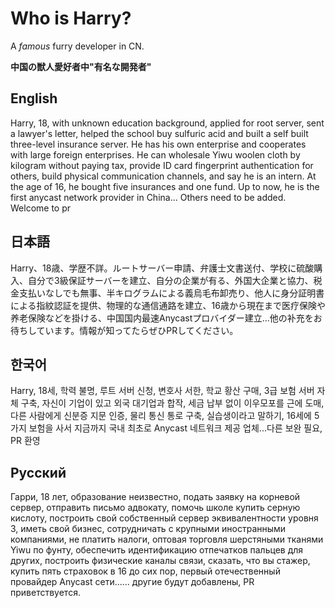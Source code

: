 # Who is Harry?

A _famous_ furry developer in CN.

**中国の獣人愛好者中"有名な開発者"**

## English

Harry, 18, with unknown education background, applied for root server, sent a lawyer's letter, helped the school buy sulfuric acid and built a self built three-level insurance server. He has his own enterprise and cooperates with large foreign enterprises. He can wholesale Yiwu woolen cloth by kilogram without paying tax, provide ID card fingerprint authentication for others, build physical communication channels, and say he is an intern. At the age of 16, he bought five insurances and one fund. Up to now, he is the first anycast network provider in China... Others need to be added. Welcome to pr

## 日本語

Harry、18歳、学歴不詳。ルートサーバー申請、弁護士文書送付、学校に硫酸購入、自分で3級保証サーバーを建立、自分の企業が有る、外国大企業と協力、税金支払いなしでも無事、半キログラムによる義烏毛布卸売り、他人に身分証明書による指紋認証を提供、物理的な通信通路を建立、16歳から現在まで医疗保険や养老保険などを掛ける、中国国内最速Anycastプロバイダー建立...他の补充をお待ちしています。情報が知ってたらぜひPRしてください。

## 한국어

Harry, 18세, 학력 불명, 루트 서버 신청, 변호사 서한, 학교 황산 구매, 3급 보험 서버 자체 구축, 자신이 기업이 있고 외국 대기업과 합작, 세금 납부 없이 이우모포를 근에 도매, 다른 사람에게 신분증 지문 인증, 물리 통신 통로 구축, 실습생이라고 말하기, 16세에 5가지 보험을 사서 지금까지 국내 최초로 Anycast 네트워크 제공 업체...다른 보완 필요, PR 환영

## Русский

Гарри, 18 лет, образование неизвестно, подать заявку на корневой сервер, отправить письмо адвокату, помочь школе купить серную кислоту, построить свой собственный сервер эквивалентности уровня 3, иметь свой бизнес, сотрудничать с крупными иностранными компаниями, не платить налоги, оптовая торговля шерстяными тканями Yiwu по фунту, обеспечить идентификацию отпечатков пальцев для других, построить физические каналы связи, сказать, что вы стажер, купить пять страховок в 16 до сих пор, первый отечественный провайдер Anycast сети...... другие будут добавлены, PR приветствуется.
